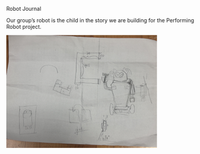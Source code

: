 Robot Journal

Our group’s robot is the child in the story we are building for the Performing Robot project. 

<img src="images/1_robot_full_sketch.jpg" width="400"/>
